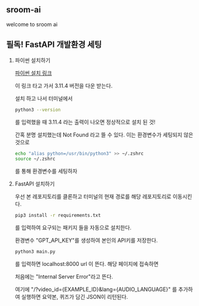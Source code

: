 ## sroom-ai

welcome to sroom ai


## 필독! FastAPI 개발환경 세팅

1. 파이썬 설치하기
   
   [파이썬 설치 링크](https://www.python.org/downloads/)

   이 링크 타고 가서 3.11.4 버전을 다운 받는다.

   설치 하고 나서 터미널에서
   ```bash
   python3 --version
   ```
   를 입력했을 때 3.11.4 라는 출력이 나오면 정상적으로 설치 된 것!

   간혹 분명 설치했는데 Not Found 라고 뜰 수 있다.
   이는 환경변수가 세팅되지 않은 것으로

   ```bash
   echo "alias python=/usr/bin/python3" >> ~/.zshrc
   source ~/.zshrc
   ```
   를 통해 환경변수를 세팅하자

3. FastAPI 설치하기
   
   우선 본 레포지토리를 클론하고 터미널의 현재 경로를 해당 레포지토리로 이동시킨다.

   ```bash
   pip3 install -r requirements.txt
   ```
   를 입력하여 요구되는 패키지 들을 자동으로 설치한다.

   환경변수 "GPT_API_KEY"를 생성하여 본인의 API키를 저장한다.

   ```bash
   python3 main.py
   ```
   를 입력하면 localhost:8000 url 이 뜬다. 해당 페이지에 접속하면

   처음에는 "Internal Server Error"라고 뜬다.

   여기에 "/?video_id={EXAMPLE_ID}&lang={AUDIO_LANGUAGE}" 를 추가하여 실행하면
   요약본, 퀴즈가 담긴 JSON이 리턴된다.
   